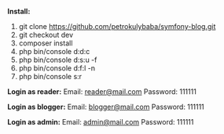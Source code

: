 **Install:**
1. git clone https://github.com/petrokulybaba/symfony-blog.git
2. git checkout dev
3. composer install
4. php bin/console d:d:c
5. php bin/console d:s:u -f
6. php bin/console d:f:l -n
7. php bin/console s:r

**Login as reader:**
Email: reader@mail.com
Password: 111111

**Login as blogger:**
Email: blogger@mail.com
Password: 111111

**Login as admin:**
Email: admin@mail.com
Password: 111111
